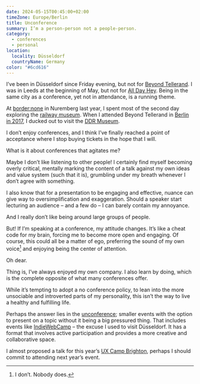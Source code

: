 ```yaml
---
date: 2024-05-15T00:45:00+02:00
timeZone: Europe/Berlin
title: Unconference
summary: I’m a person-person not a people-person.
category:
  - conferences
  - personal
location:
  locality: Düsseldorf
  countryName: Germany
color: "#6cd616"
---
```


I’ve been in Düsseldorf since Friday evening, but not for [Beyond Tellerand][1]. I was in Leeds at the beginning of May, but not for [All Day Hey][2]. Being in the same city as a conference, yet not in attendance, is a running theme.

At [border:none][3] in Nuremberg last year, I spent most of the second day exploring the [railway museum][4]. When I attended Beyond Tellerand in [Berlin in 2017][5], I ducked out to visit the [DDR Museum][6].

I don’t enjoy conferences, and I think I’ve finally reached a point of acceptance where I stop buying tickets in the hope that I will.

What is it about conferences that agitates me?

Maybe I don’t like listening to other people! I certainly find myself becoming overly critical, mentally marking the content of a talk against my own ideas and value system (such that it is), grumbling under my breath whenever I don’t agree with something.

I also know that for a presentation to be engaging and effective, nuance can give way to oversimplification and exaggeration. Should a speaker start lecturing an audience – and a few do – I can barely contain my annoyance.

And I really don’t like being around large groups of people.

But! If I’m speaking at a conference, my attitude changes. It’s like a cheat code for my brain, forcing me to become more open and engaging. Of course, this could all be a matter of ego, preferring the sound of my own voice[^1] and enjoying being the center of attention.

Oh dear.

Thing is, I’ve always enjoyed my own company. I also learn by doing, which is the complete opposite of what many conferences offer.

While it’s tempting to adopt a no conference policy, to lean into the more unsociable and introverted parts of my personality, this isn’t the way to live a healthy and fulfilling life.

Perhaps the answer lies in the [unconference][7]; smaller events with the option to present on a topic without it being a big pressured thing. That includes events like [IndieWebCamp][8] – the excuse I used to visit Düsseldorf. It has a format that involves active participation and provides a more creative and collaborative space.

I almost proposed a talk for this year’s [UX Camp Brighton][9], perhaps I should commit to attending next year’s event.

[^1]: I don’t. Nobody does.

[1]: https://beyondtellerrand.com/events/dusseldorf-2024
[2]: https://heypresents.com/conferences/2024/
[3]: https://border-none.net/2023/
[4]: https://dbmuseum.de/en/nuremberg
[5]: https://beyondtellerrand.com/events/berlin-2017
[6]: https://www.ddr-museum.de/en
[7]: https://en.wikipedia.org/wiki/Unconference
[8]: https://indieweb.org/indiewebcamp
[9]: https://www.uxcampbrighton.org
